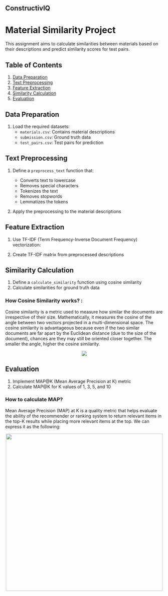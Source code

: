 ## ConstructivIQ
# Material Similarity Project

This assignment aims to calculate similarities between materials based on their descriptions and predict similarity scores for test pairs.

## Table of Contents
1. [Data Preparation](#data-preparation)
2. [Text Preprocessing](#text-preprocessing)
3. [Feature Extraction](#feature-extraction)
4. [Similarity Calculation](#similarity-calculation)
5. [Evaluation](#evaluation)




## Data Preparation

1. Load the required datasets:
   - `materials.csv`: Contains material descriptions
   - `submission.csv`: Ground truth data
   - `test_pairs.csv`: Test pairs for prediction

## Text Preprocessing

1. Define a `preprocess_text` function that:
   - Converts text to lowercase
   - Removes special characters
   - Tokenizes the text
   - Removes stopwords
   - Lemmatizes the tokens

2. Apply the preprocessing to the material descriptions

## Feature Extraction

1. Use TF-IDF (Term Frequency-Inverse Document Frequency) vectorization:
   

2. Create TF-IDF matrix from preprocessed descriptions

## Similarity Calculation

1. Define a `calculate_similarity` function using cosine similarity
2. Calculate similarities for ground truth data
<h3>How Cosine Similarity works? : </h3>
<p>Cosine similarity is a metric used to measure how similar the documents are irrespective of their size. Mathematically, it measures the cosine of the angle between two vectors projected in a multi-dimensional space. The cosine similarity is advantageous because even if the two similar documents are far apart by the Euclidean distance (due to the size of the document), chances are they may still be oriented closer together. The smaller the angle, higher the cosine similarity.</p>
<p align='center'><img src ='https://user-images.githubusercontent.com/31500911/143417796-8602832b-aac9-4f4f-b930-b753dc050981.png'></p>

## Evaluation

1. Implement MAP@K (Mean Average Precision at K) metric
2. Calculate MAP@K for K values of 1, 3, 5, and 10

<h3>How to calculate MAP?</h3>
<p>Mean Average Precision (MAP) at K is a quality metric that helps evaluate the ability of the recommender or ranking system to return relevant items in the top-K results while placing more relevant items at the top. We can express it as the following:
</p>
<p align='center'>
    <img src='https://cdn.prod.website-files.com/660ef16a9e0687d9cc27474a/662c432c08687cce06cf3df4_6577811c2a405c8d26605bd4_precision_recall_k6.png' width='500' height='auto'>
</p>

